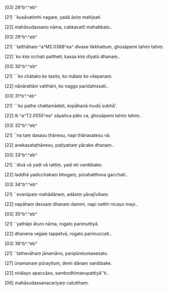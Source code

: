 [03] 28^b^.^eb^

[21] ``kusāvatimhi nagare, yadā āsiṃ mahīpati.

[22] mahāsudassano nāma, cakkavattī mahabbalo..

[03] 29^b^.^eb^

[21] ``tatthāhaṃ ^a^M2.0388^ea^ divase tikkhattuṃ, ghosāpemi tahiṃ tahiṃ.

[22] `ko kiṃ icchati pattheti, kassa kiṃ dīyatū dhanaṃ..

[03] 30^b^.^eb^

[21] ```ko chātako ko tasito, ko mālaṃ ko vilepanaṃ.

[22] nānārattāni vatthāni, ko naggo paridahissati..

[03] 31^b^.^eb^

[21] ```ko pathe chattamādeti, kopāhanā mudū subhā'.

[22] iti ^a^T2.0555^ea^ sāyañca pāto ca, ghosāpemi tahiṃ tahiṃ..

[03] 32^b^.^eb^

[21] ``na taṃ dasasu ṭhānesu, napi ṭhānasatesu vā.

[22] anekasataṭhānesu, paṭiyattaṃ yācake dhanaṃ..

[03] 33^b^.^eb^

[21] ``divā vā yadi vā rattiṃ, yadi eti vanibbako.

[22] laddhā yadicchakaṃ bhogaṃ, pūrahatthova gacchati..

[03] 34^b^.^eb^

[21] ``evarūpaṃ mahādānaṃ, adāsiṃ yāvajīvikaṃ.

[22] napāhaṃ dessaṃ dhanaṃ dammi, napi natthi nicayo mayi..

[03] 35^b^.^eb^

[21] ``yathāpi āturo nāma, rogato parimuttiyā.

[22] dhanena vejjaṃ tappetvā, rogato parimuccati..

[03] 36^b^.^eb^

[21] ``tathevāhaṃ jānamāno, paripūretumasesato.

[27] ūnamanaṃ pūrayituṃ, demi dānaṃ vanibbake.

[22] nirālayo apaccāso, sambodhimanupattiyā''ti..

[06] mahāsudassanacariyaṃ catutthaṃ.